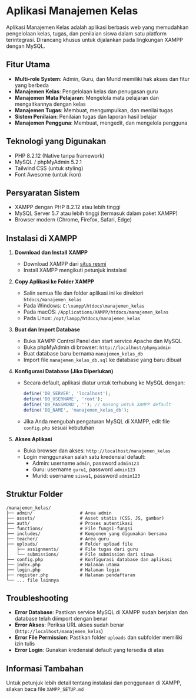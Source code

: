 # Aplikasi Manajemen Kelas

Aplikasi Manajemen Kelas adalah aplikasi berbasis web yang memudahkan pengelolaan kelas, tugas, dan penilaian siswa dalam satu platform terintegrasi. Dirancang khusus untuk dijalankan pada lingkungan XAMPP dengan MySQL.

## Fitur Utama

- **Multi-role System**: Admin, Guru, dan Murid memiliki hak akses dan fitur yang berbeda
- **Manajemen Kelas**: Pengelolaan kelas dan penugasan guru
- **Manajemen Mata Pelajaran**: Mengelola mata pelajaran dan mengaitkannya dengan kelas
- **Manajemen Tugas**: Membuat, mengumpulkan, dan menilai tugas
- **Sistem Penilaian**: Penilaian tugas dan laporan hasil belajar
- **Manajemen Pengguna**: Membuat, mengedit, dan mengelola pengguna

## Teknologi yang Digunakan

- PHP 8.2.12 (Native tanpa framework)
- MySQL / phpMyAdmin 5.2.1
- Tailwind CSS (untuk styling)
- Font Awesome (untuk ikon)

## Persyaratan Sistem

- XAMPP dengan PHP 8.2.12 atau lebih tinggi
- MySQL Server 5.7 atau lebih tinggi (termasuk dalam paket XAMPP)
- Browser modern (Chrome, Firefox, Safari, Edge)

## Instalasi di XAMPP

1. **Download dan Install XAMPP**
   - Download XAMPP dari [situs resmi](https://www.apachefriends.org/download.html)
   - Install XAMPP mengikuti petunjuk instalasi

2. **Copy Aplikasi ke Folder XAMPP**
   - Salin semua file dan folder aplikasi ini ke direktori `htdocs/manajemen_kelas`
   - Pada Windows: `C:\xampp\htdocs\manajemen_kelas`
   - Pada macOS: `/Applications/XAMPP/htdocs/manajemen_kelas`
   - Pada Linux: `/opt/lampp/htdocs/manajemen_kelas`

3. **Buat dan Import Database**
   - Buka XAMPP Control Panel dan start service Apache dan MySQL
   - Buka phpMyAdmin di browser: `http://localhost/phpmyadmin`
   - Buat database baru bernama `manajemen_kelas_db`
   - Import file `manajemen_kelas_db.sql` ke database yang baru dibuat

4. **Konfigurasi Database (Jika Diperlukan)**
   - Secara default, aplikasi diatur untuk terhubung ke MySQL dengan:
     ```php
     define('DB_SERVER', 'localhost');
     define('DB_USERNAME', 'root');
     define('DB_PASSWORD', ''); // Kosong untuk XAMPP default
     define('DB_NAME', 'manajemen_kelas_db');
     ```
   - Jika Anda mengubah pengaturan MySQL di XAMPP, edit file `config.php` sesuai kebutuhan

5. **Akses Aplikasi**
   - Buka browser dan akses: `http://localhost/manajemen_kelas`
   - Login menggunakan salah satu kredensial default:
     - Admin: username `admin`, password `admin123`
     - Guru: username `guru1`, password `admin123`
     - Murid: username `siswa1`, password `admin123`

## Struktur Folder

```
/manajemen_kelas/
├── admin/                  # Area admin
├── assets/                 # Asset statis (CSS, JS, gambar)
├── auth/                   # Proses autentikasi
├── functions/              # File fungsi-fungsi
├── includes/               # Komponen yang digunakan bersama
├── teacher/                # Area guru
├── uploads/                # Folder upload file
│   ├── assignments/        # File tugas dari guru
│   └── submissions/        # File submission dari siswa
├── config.php              # Konfigurasi database dan aplikasi
├── index.php               # Halaman utama
├── login.php               # Halaman login
├── register.php            # Halaman pendaftaran
└── ... file lainnya
```

## Troubleshooting

- **Error Database**: Pastikan service MySQL di XAMPP sudah berjalan dan database telah diimport dengan benar
- **Error Akses**: Periksa URL akses sudah benar (`http://localhost/manajemen_kelas`)
- **Error File Permission**: Pastikan folder `uploads` dan subfolder memiliki izin tulis
- **Error Login**: Gunakan kredensial default yang tersedia di atas

## Informasi Tambahan

Untuk petunjuk lebih detail tentang instalasi dan penggunaan di XAMPP, silakan baca file `XAMPP_SETUP.md`
